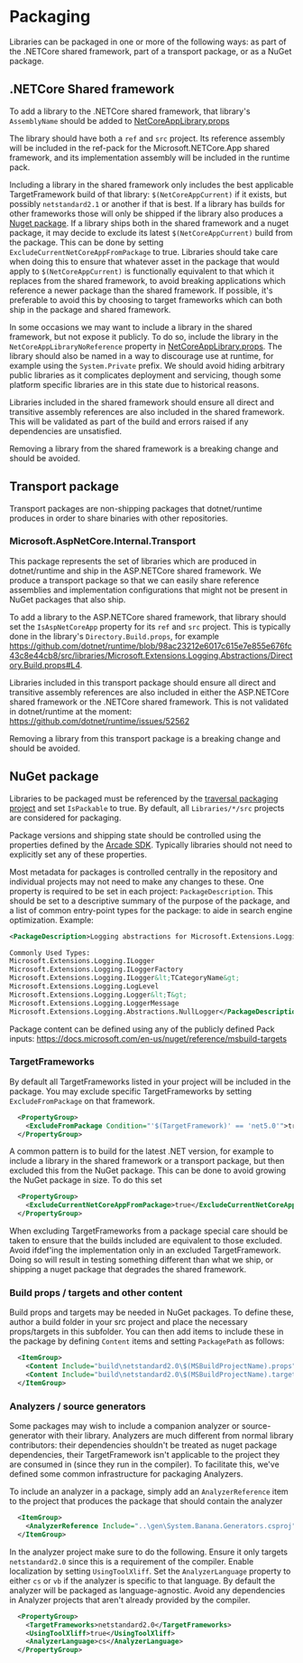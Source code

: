 # Packaging

Libraries can be packaged in one or more of the following ways: as part of the .NETCore shared framework, part of a transport package, or as a NuGet package.

## .NETCore Shared framework

To add a library to the .NETCore shared framework, that library's `AssemblyName` should be added to [NetCoreAppLibrary.props](../../src/libraries/NetCoreAppLibrary.props)

The library should have both a `ref` and `src` project. Its reference assembly will be included in the ref-pack for the Microsoft.NETCore.App shared framework, and its implementation assembly will be included in the runtime pack.

Including a library in the shared framework only includes the best applicable TargetFramework build of that library: `$(NetCoreAppCurrent)` if it exists, but possibly `netstandard2.1` or another if that is best. If a library has builds for other frameworks those will only be shipped if the library also produces a [Nuget package](#nuget-package). If a library ships both in the shared framework and a nuget package, it may decide to exclude its latest `$(NetCoreAppCurrent)` build from the package. This can be done by setting `ExcludeCurrentNetCoreAppFromPackage` to true. Libraries should take care when doing this to ensure that whatever asset in the package that would apply to `$(NetCoreAppCurrent)` is functionally equivalent to that which it replaces from the shared framework, to avoid breaking applications which reference a newer package than the shared framework. If possible, it's preferable to avoid this by choosing to target frameworks which can both ship in the package and shared framework.

In some occasions we may want to include a library in the shared framework, but not expose it publicly. To do so, include the library in the `NetCoreAppLibraryNoReference` property in [NetCoreAppLibrary.props](../../src/libraries/NetCoreAppLibrary.props). The library should also be named in a way to discourage use at runtime, for example using the `System.Private` prefix. We should avoid hiding arbitrary public libraries as it complicates deployment and servicing, though some platform specific libraries are in this state due to historical reasons.

Libraries included in the shared framework should ensure all direct and transitive assembly references are also included in the shared framework. This will be validated as part of the build and errors raised if any dependencies are unsatisfied.

Removing a library from the shared framework is a breaking change and should be avoided.

## Transport package

Transport packages are non-shipping packages that dotnet/runtime produces in order to share binaries with other repositories.

### Microsoft.AspNetCore.Internal.Transport

This package represents the set of libraries which are produced in dotnet/runtime and ship in the ASP.NETCore shared framework. We produce a transport package so that we can easily share reference assemblies and implementation configurations that might not be present in NuGet packages that also ship.

To add a library to the ASP.NETCore shared framework, that library should set the `IsAspNetCoreApp` property for its `ref` and `src` project. This is typically done in the library's `Directory.Build.props`, for example https://github.com/dotnet/runtime/blob/98ac23212e6017c615e7e855e676fc43c8e44cb8/src/libraries/Microsoft.Extensions.Logging.Abstractions/Directory.Build.props#L4.

Libraries included in this transport package should ensure all direct and transitive assembly references are also included in either the ASP.NETCore shared framework or the .NETCore shared framework. This is not validated in dotnet/runtime at the moment: https://github.com/dotnet/runtime/issues/52562

Removing a library from this transport package is a breaking change and should be avoided.

## NuGet package

Libraries to be packaged must be referenced by the [traversal packaging project](../../src/libraries/libraries-packages.proj) and set `IsPackable` to true. By default, all `Libraries/*/src` projects are considered for packaging.

Package versions and shipping state should be controlled using the properties defined by the [Arcade SDK](https://github.com/dotnet/arcade/blob/master/Documentation/ArcadeSdk.md#project-properties-defined-by-the-sdk). Typically libraries should not need to explicitly set any of these properties.

Most metadata for packages is controlled centrally in the repository and individual projects may not need to make any changes to these. One property is required to be set in each project: `PackageDescription`. This should be set to a descriptive summary of the purpose of the package, and a list of common entry-point types for the package: to aide in search engine optimization. Example:
```xml
<PackageDescription>Logging abstractions for Microsoft.Extensions.Logging.

Commonly Used Types:
Microsoft.Extensions.Logging.ILogger
Microsoft.Extensions.Logging.ILoggerFactory
Microsoft.Extensions.Logging.ILogger&lt;TCategoryName&gt;
Microsoft.Extensions.Logging.LogLevel
Microsoft.Extensions.Logging.Logger&lt;T&gt;
Microsoft.Extensions.Logging.LoggerMessage
Microsoft.Extensions.Logging.Abstractions.NullLogger</PackageDescription>
```

Package content can be defined using any of the publicly defined Pack inputs: https://docs.microsoft.com/en-us/nuget/reference/msbuild-targets

### TargetFrameworks

By default all TargetFrameworks listed in your project will be included in the package. You may exclude specific TargetFrameworks by setting `ExcludeFromPackage` on that framework.
```xml
  <PropertyGroup>
    <ExcludeFromPackage Condition="'$(TargetFramework)' == 'net5.0'">true</ExcludeFromPackage>
  </PropertyGroup>
```

A common pattern is to build for the latest .NET version, for example to include a library in the shared framework or a transport package, but then excluded this from the NuGet package. This can be done to avoid growing the NuGet package in size. To do this set
```xml
  <PropertyGroup>
    <ExcludeCurrentNetCoreAppFromPackage>true</ExcludeCurrentNetCoreAppFromPackage>
  </PropertyGroup>
```

When excluding TargetFrameworks from a package special care should be taken to ensure that the builds included are equivalent to those excluded. Avoid ifdef'ing the implementation only in an excluded TargetFramework. Doing so will result in testing something different than what we ship, or shipping a nuget package that degrades the shared framework.

### Build props / targets and other content

Build props and targets may be needed in NuGet packages. To define these, author a build folder in your src project and place the necessary props/targets in this subfolder. You can then add items to include these in the package by defining `Content` items and setting `PackagePath` as follows:
```xml
  <ItemGroup>
    <Content Include="build\netstandard2.0\$(MSBuildProjectName).props" PackagePath="%(Identity)" />
    <Content Include="build\netstandard2.0\$(MSBuildProjectName).targets" PackagePath="%(Identity)" />
  </ItemGroup>
```

### Analyzers / source generators

Some packages may wish to include a companion analyzer or source-generator with their library. Analyzers are much different from normal library contributors: their dependencies shouldn't be treated as nuget package dependencies, their TargetFramework isn't applicable to the project they are consumed in (since they run in the compiler). To facilitate this, we've defined some common infrastructure for packaging Analyzers.

To include an analyzer in a package, simply add an `AnalyzerReference` item to the project that produces the package that should contain the analyzer
```xml
  <ItemGroup> 
    <AnalyzerReference Include="..\gen\System.Banana.Generators.csproj" />
  </ItemGroup>
```

In the analyzer project make sure to do the following. Ensure it only targets `netstandard2.0` since this is a requirement of the compiler. Enable localization by setting `UsingToolXliff`. Set the `AnalyzerLanguage` property to either `cs` or `vb` if the analyzer is specific to that language. By default the analyzer will be packaged as language-agnostic. Avoid any dependencies in Analyzer projects that aren't already provided by the compiler.
```xml
  <PropertyGroup> 
    <TargetFrameworks>netstandard2.0</TargetFrameworks> 
    <UsingToolXliff>true</UsingToolXliff>
    <AnalyzerLanguage>cs</AnalyzerLanguage> 
  </PropertyGroup>
```
